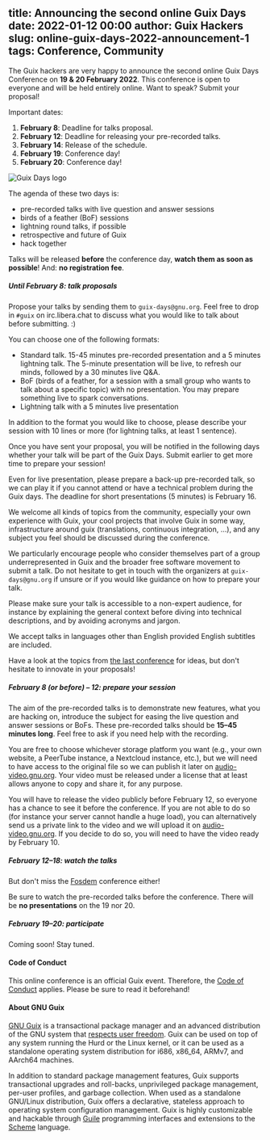 title: Announcing the second online Guix Days
date: 2022-01-12 00:00
author: Guix Hackers
slug: online-guix-days-2022-announcement-1
tags: Conference, Community
---

The Guix hackers are very happy to announce the second online Guix Days
Conference on **19 & 20 February 2022**.  This conference is open to everyone
and will be held entirely online.  Want to speak?  Submit your proposal!

Important dates:

1. **February 8**: Deadline for talks proposal.
1. **February 12**: Deadline for releasing your pre-recorded talks.
1. **February 14**: Release of the schedule.
1. **February 19**: Conference day!
1. **February 20**: Conference day!

![Guix Days logo](/static/blog/img/Guix-Days-online-2022.png)

The agenda of these two days is:

 - pre-recorded talks with live question and answer sessions
 - birds of a feather (BoF) sessions
 - lightning round talks, if possible
 - retrospective and future of Guix
 - hack together

Talks will be released **before** the conference day, **watch them as soon
as possible**! And: **no registration fee**.

##### Until February 8: talk proposals

Propose your talks by sending them to `guix-days@gnu.org`.  Feel free to drop
in `#guix` on irc.libera.chat to discuss what you would like to talk about
before submitting. :)

You can choose one of the following formats:

 - Standard talk. 15-45 minutes pre-recorded presentation and a 5 minutes lightning talk.
   The 5-minute presentation will be live, to refresh our minds, followed by
   a 30 minutes live Q&A.
 - BoF (birds of a feather, for a session with a small group who wants to talk
   about a specific topic) with no presentation. You may prepare something live
   to spark conversations.
 - Lightning talk with a 5 minutes live presentation

In addition to the format you would like to choose, please describe your session
with 10 lines or more (for lightning talks, at least 1 sentence).

Once you have sent your proposal, you will be notified in the following days
whether your talk will be part of the Guix Days. Submit earlier to get more time to
prepare your session!

Even for live presentation, please prepare a back-up pre-recorded talk, so
we can play it if you cannot attend or have a technical problem during the
Guix days. The deadline for short presentations (5 minutes) is February 16.

We welcome all kinds of topics from the community, especially your own experience
with Guix, your cool projects that involve Guix in some way, infrastructure around
guix (translations, continuous integration, ...), and any subject you feel
should be discussed during the conference.

We particularly encourage people who consider themselves part of a group
underrepresented in Guix and the broader free software movement to submit
a talk. Do not hesitate to get in touch with the organizers at `guix-days@gnu.org`
if unsure or if you would like guidance on how to prepare your talk.

Please make sure your talk is accessible to a non-expert audience, for instance
by explaining the general context before diving into technical descriptions,
and by avoiding acronyms and jargon.

We accept talks in languages other than English provided English subtitles are
included.

Have a look at the topics from [the last conference](/blog/2020/online-guix-day-announce-1/)
for ideas, but don't hesitate to innovate in your proposals!

##### February 8 (or before) – 12: prepare your session

The aim of the pre-recorded talks is to demonstrate new features, what you are
hacking on, introduce the subject for easing the live question and answer
sessions or BoFs.  These pre-recorded talks should be **15–45 minutes
long**.  Feel free to ask if you need help with the recording.

You are free to choose whichever storage platform you want (e.g., your own
website, a PeerTube instance, a Nextcloud instance, etc.), but we will need to
have access to the original file so we can publish it later on
[audio-video.gnu.org](https://audio-video.gnu.org).  Your video must be
released under a license that at least allows anyone to copy and share it, for
any purpose.

You will have to release the video publicly before February 12, so everyone
has a chance to see it before the conference.  If you are not able to do so
(for instance your server cannot handle a huge load), you can alternatively
send us a private link to the video and we will upload it on
[audio-video.gnu.org](https://audio-video.gnu.org).  If you decide to do so,
you will need to have the video ready by February 10.


##### February 12–18: watch the talks

But don't miss the [Fosdem](https://fosdem.org) conference either!

Be sure to watch the pre-recorded talks before the conference.  There will be
**no presentations** on the 19 nor 20.


##### February 19–20: participate

Coming soon!  Stay tuned.


#### Code of Conduct

This online conference is an official Guix event.  Therefore, the [Code of
Conduct](http://git.savannah.gnu.org/cgit/guix.git/tree/CODE-OF-CONDUCT)
applies.  Please be sure to read it beforehand!

#### About GNU Guix

[GNU Guix](https://www.gnu.org/software/guix) is a transactional package
manager and an advanced distribution of the GNU system that [respects
user
freedom](https://www.gnu.org/distros/free-system-distribution-guidelines.html).
Guix can be used on top of any system running the Hurd or the Linux
kernel, or it can be used as a standalone operating system distribution
for i686, x86_64, ARMv7, and AArch64 machines.

In addition to standard package management features, Guix supports
transactional upgrades and roll-backs, unprivileged package management,
per-user profiles, and garbage collection.  When used as a standalone
GNU/Linux distribution, Guix offers a declarative, stateless approach to
operating system configuration management.  Guix is highly customizable
and hackable through [Guile](https://www.gnu.org/software/guile)
programming interfaces and extensions to the
[Scheme](http://schemers.org) language.
